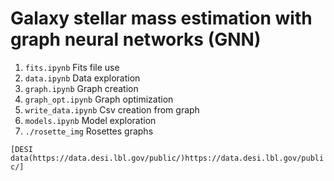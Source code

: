 # Galaxy stellar mass estimation with graph neural networks (GNN)

1. `fits.ipynb` Fits file use
2. `data.ipynb` Data exploration
3. `graph.ipynb` Graph creation
4. `graph_opt.ipynb` Graph optimization
5. `write_data.ipynb` Csv creation from graph
6. `models.ipynb` Model exploration
7. `./rosette_img` Rosettes graphs

`[DESI data(https://data.desi.lbl.gov/public/)https://data.desi.lbl.gov/public/]`
